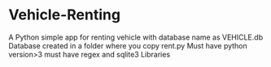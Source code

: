 # Vehicle-Renting
A Python simple app for renting vehicle 
with database name as VEHICLE.db
Database created in a folder where you copy rent.py
Must have python version>3 must have regex and sqlite3 Libraries
